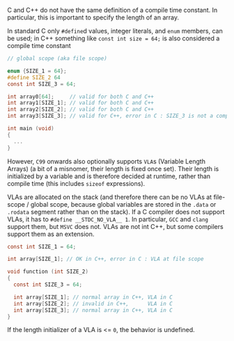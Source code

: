 
C and C++ do not have the same definition of a compile time constant.
In particular, this is important to specify the length of an array.

In standard C only `#define`d values, integer literals, and `enum` members, can be used;
in C++ something like `const int size = 64;` is also considered a compile time constant

```c
// global scope (aka file scope)

enum {SIZE_1 = 64};
#define SIZE_2 64
const int SIZE_3 = 64;

int array0[64];     // valid for both C and C++
int array1[SIZE_1]; // valid for both C and C++
int array2[SIZE_2]; // valid for both C and C++
int array3[SIZE_3]; // valid for C++, error in C : SIZE_3 is not a compile time constant

int main (void)
{
  ...
}
```

However, `C99` onwards also optionally supports `VLA`s (Variable Length Arrays)
(a bit of a misnomer, their length is fixed once set).
Their length is initialized by a variable and is therefore decided at runtime, rather than compile time
(this includes `sizeof` expressions).

VLAs are allocated on the stack (and therefore there can be no VLAs at file-scope / global scope, because
global variables are stored in the `.data` or `.rodata` segment rather than on the stack).
If a C compiler does not support VLAs, it has to `#define __STDC_NO_VLA__ 1`.
In particular, `GCC` and `clang` support them, but `MSVC` does not.
VLAs are not int C++, but some compilers support them as an extension.

```c
const int SIZE_1 = 64;

int array[SIZE_1]; // OK in C++, error in C : VLA at file scope

void function (int SIZE_2)
{
  const int SIZE_3 = 64;

  int array[SIZE_1]; // normal array in C++, VLA in C
  int array[SIZE_2]; // invalid in C++,      VLA in C
  int array[SIZE_3]; // normal array in C++, VLA in C
}
```

If the length initializer of a VLA is <= `0`, the behavior is undefined.
